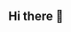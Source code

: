 ## Hi there 👋

<ing src=https://raw.githubusercontent.com/vitalybell/vitalybell/refs/heads/main/(1).jfif>
